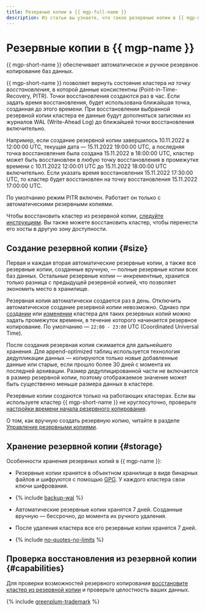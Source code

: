 ```yaml
---
title: Резервные копии в {{ mgp-full-name }}
description: Из статьи вы узнаете, что такое резервные копии в {{ mgp-name }}, ознакомитесь с их особенностями создания и хранения.
---
```


# Резервные копии в {{ mgp-name }}


{{ mgp-short-name }} обеспечивает автоматическое и ручное резервное копирование баз данных.

{{ mgp-short-name }} позволяет вернуть состояние кластера _на точку восстановления_, в которой данные консистентны (Point-in-Time-Recovery, PITR). Точки восстановления создаются раз в час. Если задать время восстановления, будет использована ближайшая точка, созданная до этого времени. При восстановлении выбранной резервной копии кластера ее данные будут дополняться записями из журналов WAL (Write-Ahead Log) до ближайшей точки восстановления включительно.

Например, если создание резервной копии завершилось 10.11.2022 в 12:00:00 UTC, текущая дата — 15.11.2022 19:00:00 UTC, а последняя точка восстановления была создана 15.11.2022 в 18:00:00 UTC, кластер может быть восстановлен в любую точку восстановления в промежутке времени с 10.11.2022 12:00:01 UTC до 15.11.2022 18:00:00 UTC включительно. Если указать время восстановления 15.11.2022 17:30:00 UTC, то кластер будет восстановлен на точку восстановления 15.11.2022 17:00:00 UTC.

По умолчанию режим PITR включен. Работает он только с автоматическими резервными копиями.

Чтобы восстановить кластер из резервной копии, [следуйте инструкциям](../operations/cluster-backups.md#restore). Вы также можете восстановить кластер, чтобы перенести его хосты в другую зону доступности.

## Создание резервной копии {#size}

Первая и каждая вторая автоматические резервные копии, а также все резервные копии, созданные вручную, — полные резервные копии всех баз данных. Остальные резервные копии — инкрементные, хранится только разница с предыдущей резервной копией, что позволяет экономить место в хранилище.

Резервная копия автоматически создается раз в день. Отключить автоматическое создание резервной копии невозможно. Однако при [создании](../operations/cluster-create.md) или [изменении](../operations/update.md#change-additional-settings) кластера для таких резервных копий можно задать промежуток времени, в течение которого начинается резервное копирование. По умолчанию — `22:00 - 23:00` UTC (Coordinated Universal Time).

После создания резервная копия сжимается для дальнейшего хранения. Для append-optimized таблиц используется технология дедупликации данных — копируются только новые добавленные данные или старые, если прошло более 30 дней с момента их последней архивации. Размер дедуплицированной части не включается в размер резервной копии, поэтому отображаемое значение может быть существенно меньше размера данных в кластере.

Резервные копии создаются только на работающих кластерах. Если вы используете кластер {{ mgp-short-name }} не круглосуточно, проверьте [настройки времени начала резервного копирования](../operations/update.md#change-additional-settings).

О том, как вручную создать резервную копию, читайте в разделе [Управление резервными копиями](../operations/cluster-backups.md#create-backup).

## Хранение резервной копии {#storage}

Особенности хранения резервных копий в {{ mgp-name }}:

* Резервные копии хранятся в объектном хранилище в виде бинарных файлов и шифруются с помощью [GPG](https://ru.wikipedia.org/wiki/GnuPG). У каждого кластера свои ключи шифрования.

* {% include [backup-wal](../../_includes/mdb/mgp/backup-wal.md) %}

* Автоматические резервные копии хранятся 7 дней. Созданные вручную — бессрочно, до момента их ручного удаления.

* После удаления кластера все его резервные копии хранятся 7 дней.

* {% include [no-quotes-no-limits](../../_includes/mdb/backups/no-quotes-no-limits.md) %}

## Проверка восстановления из резервной копии {#capabilities}

Для проверки возможностей резервного копирования [восстановите кластер из резервной копии](../operations/cluster-backups.md#restore) и проверьте целостность ваших данных.

{% include [greenplum-trademark](../../_includes/mdb/mgp/trademark.md) %}
